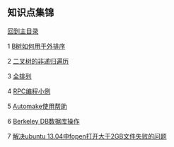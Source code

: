## 知识点集锦

[回到主目录](https://github.com/luofengmacheng/algorithms)

1 [B树如何用于外排序](https://github.com/luofengmacheng/algorithms/blob/master/myalgo/external_sort.md)

2 [二叉树的非递归遍历](https://github.com/luofengmacheng/algorithms/blob/master/myalgo/nonrecursion_traversal.md)

3 [全排列](https://github.com/luofengmacheng/algorithms/blob/master/myalgo/permutation.md)

4 [RPC编程小例](https://github.com/luofengmacheng/algorithms/blob/master/myalgo/rpc_example.md)

5 [Automake使用帮助](https://github.com/luofengmacheng/algorithms/blob/master/myalgo/automake_help.md)

6 [Berkeley DB数据库操作](https://github.com/luofengmacheng/algorithms/blob/master/myalgo/bdb_operation.md)

7 [解决ubuntu 13.04中fopen打开大于2GB文件失败的问题](https://github.com/luofengmacheng/algorithms/blob/master/myalgo/fopen_error.md)
